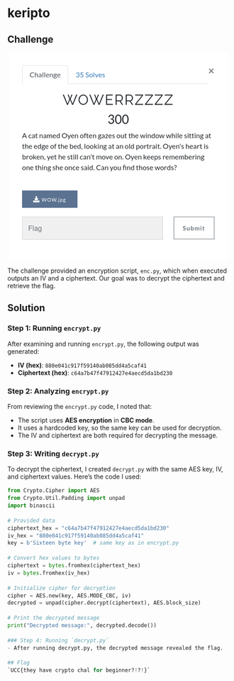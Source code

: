 # keripto

## Challenge

<p align= "center">
  <img src = "https://github.com/batricha/CTF-Writeups/blob/main/RTWH4.0/Steganography/WOWERRZZZZ/wowerrzzzz1.png" alt="Challenge Image">
</p>

The challenge provided an encryption script, `enc.py`, which when executed outputs an IV and a ciphertext. Our goal was to decrypt the ciphertext and retrieve the flag.



## Solution
### Step 1: Running `encrypt.py`
After examining and running `encrypt.py`, the following output was generated:

- **IV (hex)**: `880e041c917f59140ab085dd4a5caf41`
- **Ciphertext (hex)**: `c64a7b47f47912427e4aecd5da1bd230`

### Step 2: Analyzing `encrypt.py`
From reviewing the `encrypt.py` code, I noted that:
- The script uses **AES encryption** in **CBC mode**.
- It uses a hardcoded key, so the same key can be used for decryption.
- The IV and ciphertext are both required for decrypting the message.

### Step 3: Writing `decrypt.py`
To decrypt the ciphertext, I created `decrypt.py` with the same AES key, IV, and ciphertext values. Here’s the code I used:

```python
from Crypto.Cipher import AES
from Crypto.Util.Padding import unpad
import binascii

# Provided data
ciphertext_hex = "c64a7b47f47912427e4aecd5da1bd230"
iv_hex = "880e041c917f59140ab085dd4a5caf41"
key = b'Sixteen byte key'  # same key as in encrypt.py

# Convert hex values to bytes
ciphertext = bytes.fromhex(ciphertext_hex)
iv = bytes.fromhex(iv_hex)

# Initialize cipher for decryption
cipher = AES.new(key, AES.MODE_CBC, iv)
decrypted = unpad(cipher.decrypt(ciphertext), AES.block_size)

# Print the decrypted message
print("Decrypted message:", decrypted.decode())

### Step 4: Running `decrypt.py`
- After running decrypt.py, the decrypted message revealed the flag.

## Flag
`UCC{they have crypto chal for beginner?!?!}`  
